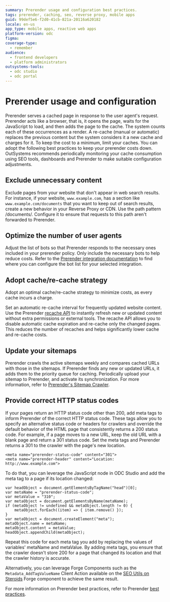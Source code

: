 ```yaml
---
summary: Prerender usage and configuration best practices.
tags: prerender, caching, seo, reverse proxy, mobile apps
guid: 99def5e6-f2d0-41cb-821a-20116a620182
locale: en-us
app_type: mobile apps, reactive web apps
platform-version: odc
figma:
coverage-type:
  - remember
audience:
  - frontend developers
  - platform administrators
outsystems-tools:
  - odc studio
  - odc portal
---
```

# Prerender usage and configuration

Prerender serves a cached page in response to the user agent's request. Prerender acts like a browser, that is, it opens the page, waits for the JavaScript to load, and then adds the page to the cache. The system counts each of these occurrences as a render. A re-cache (manual or automatic) replaces the previous content but the system considers it a new cache and charges for it. To keep the cost to a minimum, limit your caches. You can adopt the following best practices to keep your prerender costs down. OutSystems recommends periodically monitoring your cache consumption using SEO tools, dashboards and Prerender to make suitable configuration adjustments.

## Exclude unnecessary content

Exclude pages from your website that don't appear in web search results. For instance, if your website, `www.example.com`, has a section like `www.example.com/documents` that you want to keep out of search results, create a new behavior in your Reverse Proxy or CDN. Use the path pattern /documents/. Configure it to ensure that requests to this path aren't forwarded to Prerender.

## Optimize the number of user agents

Adjust the list of bots so that Prerender responds to the necessary ones included in your prerender policy. Only include the necessary bots to help reduce costs. Refer to the [Prerender integration documentation](https://docs.prerender.io/docs/what-integrations-are-already-out-there) to find where you can configure the bot list for your selected integration.

## Adopt cache/re-cache strategy

Adopt an optimal cache/re-cache strategy to minimize costs, as every cache incurs a charge.

Set an automatic re-cache interval for frequently updated website content. Use the Prerender [recache API](https://docs.prerender.io/docs/6-api) to instantly refresh new or updated content without extra permissions or external tools. The recache API allows you to disable automatic cache expiration and re-cache only the changed pages. This reduces the number of recaches and helps significantly lower cache and re-cache costs.

## Update your sitemaps

Prerender crawls the active sitemaps weekly and compares cached URLs with those in the sitemaps. If Prerender finds any new or updated URLs, it adds them to the priority queue for caching. Periodically upload your sitemap to Prerender, and activate its synchronization. For more information, refer to [Prerender's Sitemap Crawler](https://docs.prerender.io/docs/sitemap).

## Provide correct HTTP status codes

If your pages return an HTTP status code other than 200, add meta tags to inform Prerender of the correct HTTP status code. These tags allow you to specify an alternative status code or headers for crawlers and override the default behavior of the HTML page that consistently returns a 200 status code. For example, if a page moves to a new URL, keep the old URL with a blank page and return a 301 status code. Set the meta tags and Prerender returns a 301 to the crawler with the page's new location.

```
<meta name="prerender-status-code" content="301">
<meta name="prerender-header" content="Location: http://www.example.com">
```

To do that, you can leverage the JavaScript node in ODC Studio and add the meta tag to a page if its location changed:

```
var headObject = document.getElementsByTagName("head")[0];
var metaName = "prerender-status-code";
var metaValue = "310";
var metaObject = document.getElementsByName(metaName);
if (metaObject != undefined && metaObject.length != 0) {
    metaObject.forEach((item) => { item.remove() });
}
var metaObject = document.createElement("meta");
metaObject.name = metaName;
metaObject.content = metaValue;
headObject.appendChild(metaObject);
```

Repeat this code for each meta tag you add by replacing the values of variables' metaName and metaValue. By adding meta tags, you ensure that the crawler doesn't store 200 for a page that changed its location and that the crawler history is accurate.

Alternatively, you can leverage Forge Components such as the `Metadata_AddTagValueName` Client Action available on the [SEO Utils on Steroids](https://www.outsystems.com/forge/component-overview/18898/seo-utils-on-steroids-odc) Forge component to achieve the same result.

For more information on Prerender best practices, refer to Prerender [best practices](https://docs.prerender.io/docs/11-best-practices).
